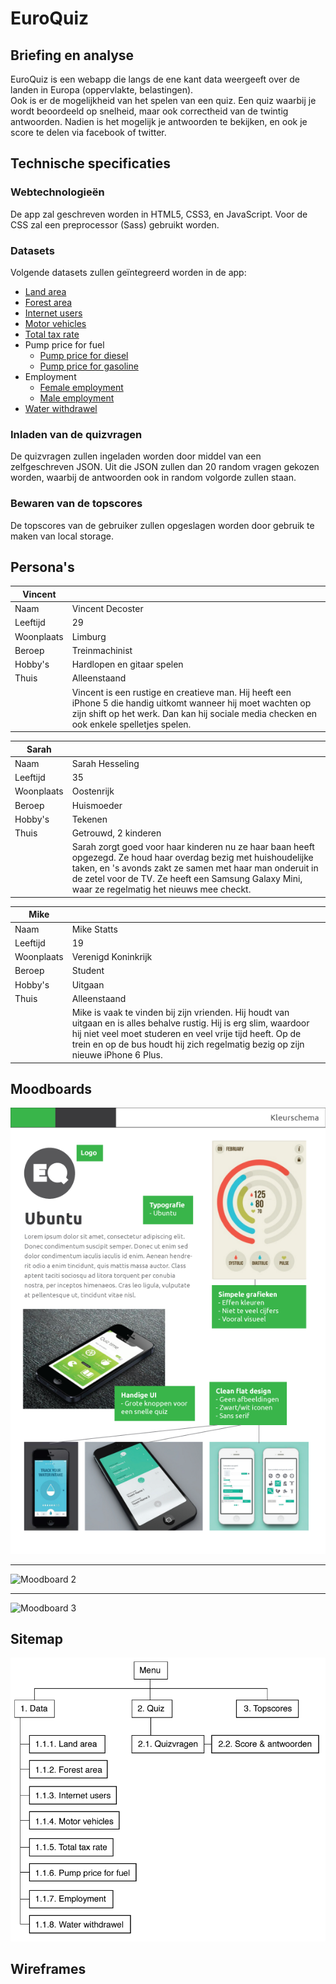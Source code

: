 EuroQuiz
========

Briefing en analyse
-------------------

EuroQuiz is een webapp die langs de ene kant data weergeeft over de landen in Europa (oppervlakte, belastingen).  
Ook is er de mogelijkheid van het spelen van een quiz. Een quiz waarbij je wordt beoordeeld op snelheid, maar ook correctheid van de twintig antwoorden. Nadien is het mogelijk je antwoorden te bekijken, en ook je score te delen via facebook of twitter.

Technische specificaties
------------------------

### Webtechnologieën

De app zal geschreven worden in HTML5, CSS3, en JavaScript. Voor de CSS zal een preprocessor (Sass) gebruikt worden.

### Datasets

Volgende datasets zullen geïntegreerd worden in de app:
* [Land area](http://data.worldbank.org/indicator/AG.LND.TOTL.K2)
* [Forest area](http://data.worldbank.org/indicator/AG.LND.FRST.ZS)
* [Internet users](http://data.worldbank.org/indicator/IT.NET.USER.P2)
* [Motor vehicles](http://data.worldbank.org/indicator/IS.VEH.NVEH.P3)
* [Total tax rate](http://data.worldbank.org/indicator/IC.TAX.TOTL.CP.ZS)
* Pump price for fuel
	* [Pump price for diesel](http://data.worldbank.org/indicator/EP.PMP.DESL.CD)
	* [Pump price for gasoline](http://data.worldbank.org/indicator/EP.PMP.SGAS.CD)
* Employment
	* [Female employment](http://data.worldbank.org/indicator/SL.EMP.TOTL.SP.FE.ZS)
	* [Male employment](http://data.worldbank.org/indicator/SL.EMP.TOTL.SP.MA.ZS)
* [Water withdrawel](http://data.worldbank.org/indicator/ER.H2O.FWTL.ZS)

### Inladen van de quizvragen

De quizvragen zullen ingeladen worden door middel van een zelfgeschreven JSON. Uit die JSON zullen dan 20 random vragen gekozen worden, waarbij de antwoorden ook in random volgorde zullen staan.

### Bewaren van de topscores

De topscores van de gebruiker zullen opgeslagen worden door gebruik te maken van local storage.


Persona's
---------


| Vincent | |
|--|--|
| Naam 		| Vincent Decoster 				|
| Leeftijd 	| 29 							|
| Woonplaats| Limburg						|
| Beroep 	| Treinmachinist				|
| Hobby's 	| Hardlopen en gitaar spelen 	|
| Thuis		| Alleenstaand 					|
| 			| Vincent is een rustige en creatieve man. Hij heeft een iPhone 5 die handig uitkomt wanneer hij moet wachten op zijn shift op het werk. Dan kan hij sociale media checken en ook enkele spelletjes spelen. |


| Sarah | |
|--|--|
| Naam 		| Sarah Hesseling 				|
| Leeftijd 	| 35							|
| Woonplaats| Oostenrijk					|
| Beroep 	| Huismoeder					|
| Hobby's 	| Tekenen 						|
| Thuis		| Getrouwd, 2 kinderen			|
| 			| Sarah zorgt goed voor haar kinderen nu ze haar baan heeft opgezegd. Ze houd haar overdag bezig met huishoudelijke taken, en 's avonds zakt ze samen met haar man onderuit in de zetel voor de TV. Ze heeft een Samsung Galaxy Mini, waar ze regelmatig het nieuws mee checkt.|


| Mike | |
|--|--|
| Naam 		| Mike Statts 				    |
| Leeftijd 	| 19							|
| Woonplaats| Verenigd Koninkrijk			|
| Beroep 	| Student						|
| Hobby's 	| Uitgaan 						|
| Thuis		| Alleenstaand					|
| 			| Mike is vaak te vinden bij zijn vrienden. Hij houdt van uitgaan en is alles behalve rustig. Hij is erg slim, waardoor hij niet veel moet studeren en veel vrije tijd heeft. Op de trein en op de bus houdt hij zich regelmatig bezig op zijn nieuwe iPhone 6 Plus.|

Moodboards
----------

![Moodboard 1](images/moodboard1.png "Moodboard 1")

---

![Moodboard 2](images/moodboard2.png "Moodboard 2")

---

![Moodboard 3](images/moodboard3.png "Moodboard 3")

Sitemap
-------

![Sitemap](images/sitemap.png "Sitemap")


Wireframes
----------

